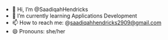 - 👋 Hi, I’m @SaadiqahHendricks
- 🌱 I’m currently learning Applications Development
- 📫 How to reach me: @saadiqahhendricks2909@gmail.com
- 😄 Pronouns: she/her



